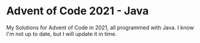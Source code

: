 # Advent of Code 2021 - Java
My Solutions for Advent of Code in 2021, all programmed with Java.
I know I'm not up to date, but I will update it in time.
